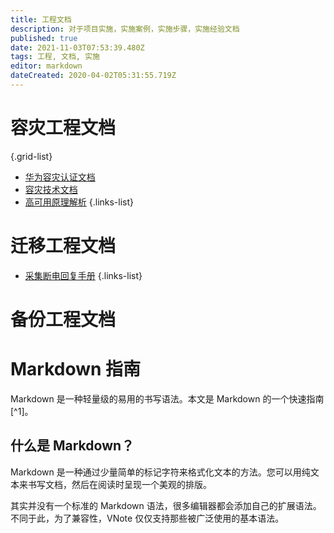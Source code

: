 ```yaml
---
title: 工程文档
description: 对于项目实施，实施案例，实施步骤，实施经验文档
published: true
date: 2021-11-03T07:53:39.480Z
tags: 工程, 文档, 实施
editor: markdown
dateCreated: 2020-04-02T05:31:55.719Z
---
```


# 容灾工程文档
{.grid-list}
-  [华为容灾认证文档](/zh/工程文档/华为认证容灾文档)
-  [容灾技术文档](/zh/工程文档/容灾技术文档)
-  [高可用原理解析](HA)
{.links-list}
# 迁移工程文档
-  [采集断电回复手册](/zh/工程文档/采集断电回复手册)
{.links-list}
# 备份工程文档


# Markdown 指南
Markdown 是一种轻量级的易用的书写语法。本文是 Markdown 的一个快速指南[^1]。

## 什么是 Markdown？
Markdown 是一种通过少量简单的标记字符来格式化文本的方法。您可以用纯文本来书写文档，然后在阅读时呈现一个美观的排版。

其实并没有一个标准的 Markdown 语法，很多编辑器都会添加自己的扩展语法。不同于此，为了兼容性，VNote 仅仅支持那些被广泛使用的基本语法。
